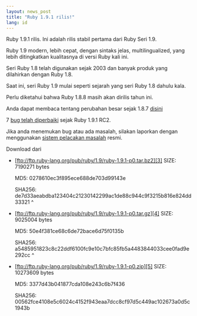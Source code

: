 ```yaml
---
layout: news_post
title: "Ruby 1.9.1 rilis!"
lang: id
---
```


Ruby 1.9.1 rilis. Ini adalah rilis stabil pertama dari Ruby Seri 1.9.

Ruby 1.9 modern, lebih cepat, dengan sintaks jelas, multilingualized,
yang lebih ditingkatkan kualitasnya di versi Ruby kali ini.

Seri Ruby 1.8 telah digunakan sejak 2003 dan banyak produk yang
dilahirkan dengan Ruby 1.8.

Saat ini, seri Ruby 1.9 mulai seperti sejarah yang seri Ruby 1.8 dahulu
kala.

Perlu diketahui bahwa Ruby 1.8.8 masih akan dirilis tahun ini.

Anda dapat membaca tentang perubahan besar sejak 1.8.7 [disini][1]

7 [bug telah
diperbaiki](:http://redmine.ruby-lang.org/projects/ruby-19/issues?query_id=11)
sejak Ruby 1.9.1 RC2.

Jika anda menemukan bug atau ada masalah, silakan laporkan dengan
menggunakan [sistem pelacakan masalah][2] resmi.

Download dari

* [ftp://ftp.ruby-lang.org/pub/ruby/1.9/ruby-1.9.1-p0.tar.bz2][3]
  SIZE: 7190271 bytes
  
  MD5: 0278610ec3f895ece688de703d99143e
  
  SHA256:
  de7d33aeabdba123404c21230142299ac1de88c944c9f3215b816e824dd33321
^

* [ftp://ftp.ruby-lang.org/pub/ruby/1.9/ruby-1.9.1-p0.tar.gz][4]
  SIZE: 9025004 bytes
  
  MD5: 50e4f381ce68c6de72bace6d75f0135b
  
  SHA256:
  a5485951823c8c22ddf6100fc9e10c7bfc85fb5a4483844033cee0fad9e292cc
^

* [ftp://ftp.ruby-lang.org/pub/ruby/1.9/ruby-1.9.1-p0.zip][5]
  SIZE: 10273609 bytes
  
  MD5: 3377d43b041877cda108e243c6b7f436
  
  SHA256:
  00562fce4108e5c6024c4152f943eaa7dcc8cf97d5c449ac102673a0d5c1943b



[1]: http://svn.ruby-lang.org/repos/ruby/tags/v1_9_1_0/NEWS 
[2]: http://redmine.ruby-lang.org 
[3]: ftp://ftp.ruby-lang.org/pub/ruby/1.9/ruby-1.9.1-p0.tar.bz2 
[4]: ftp://ftp.ruby-lang.org/pub/ruby/1.9/ruby-1.9.1-p0.tar.gz 
[5]: ftp://ftp.ruby-lang.org/pub/ruby/1.9/ruby-1.9.1-p0.zip 
